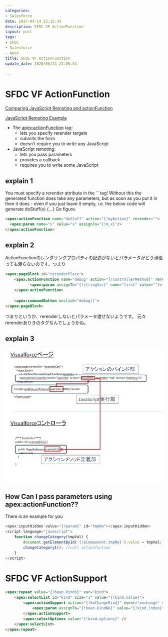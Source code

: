 ```yaml
---
categories:
- Salesforce
date: 2017-04-14 22:15:34
description: SFDC VF ActionFunction
layout: post
tags:
- SFDC
- Salesforce
- Apex
title: SFDC VF ActionFunction
update_date: 2020/05/23 23:56:53

---
```


# SFDC VF ActionFunction

<a target="_blank" class="btn" href="https://developer.salesforce.com/docs/atlas.en-us.pages.meta/pages/pages_js_remoting_compare_actionfunction.htm">Comparing JavaScript Remoting and actionFunction</a>

<a target="_blank" class="btn" href="https://developer.salesforce.com/docs/atlas.en-us.pages.meta/pages/pages_js_remoting_example.htm">JavaScript Remoting Example</a>

* The <apex:actionFunction> tag:
    * lets you specify rerender targets
    * submits the form
    * doesn’t require you to write any JavaScript
* JavaScript remoting:
    * lets you pass parameters
    * provides a callback
    * requires you to write some JavaScript


## explain 1
<div class="note primary">You must specify a rerender attribute in the `<apex:actionFunction>` tag! Without this the generated function does take any parameters, but as soon as you put it in then it does - even if you just leave it empty, i.e. the below code will generate doStuff(x) {...} Go figure.</div>

```html
<apex:actionFunction name="doStuff" action="{!myAction}" rerender="">  
  <apex:param name="x" value="x" assignTo="{!m_x}"/>
</apex:actionFunction>
```

## explain 2

<div class="note primary">ActionFunctionのレンダリングプロパティの記述がないとパラメータがどう頑張っても渡らないのです。つまり</div>

```html
<apex:pageBlock id="rerenderPlace">
    <apex:actionFunction name="debug" action="{!controllerMethod}" rerender="rerenderPlace">
           <apex:param assignTo="{!stringVar}" name="first" value=""/>
    </apex:actionFunction>

    <apex:commandButton onclick="debug()">
</apex:pageBlock>
```

<div class="note primary">つまりというか、rerenderしないとパラメータ渡せないようです。
元々rerenderありきのタグなんでしょうかね。</div>


## explain 3
  ![SFDC VF actionfunction](/images/sfdc-actionfunction/actionfunction.jpg) 

## How Can I pass parameters using apex:actionFunction??
<div class="note primary">There is an example for you</div>

```js
<apex:inputHidden value="{!param}" id="tmpNo"></apex:inputHidden>
<script language="javascript">
    function changeCategory(tmpVal) {
        document.getElementById('{!$Component.tmpNo}').value = tmpVal;
        changeCategory1(); //call actionfuntion
    }
</script>
```


# SFDC VF ActionSupport
```html
<apex:repeat value="{!bean.kinds}" var="kind">
    <apex:selectList id="kind" size="1" value="{!kind.value}">
        <apex:actionSupport action="{!doChangeKind}" event="onchange" rerender="frm">
            <apex:param assignTo="{!bean.kindNo}" value="{!kind.index}" name="kindNo"/>
        </apex:actionSupport>
        <apex:selectOptions value="{!kind.options}" />
    </apex:selectList>
</apex:repeat>
```